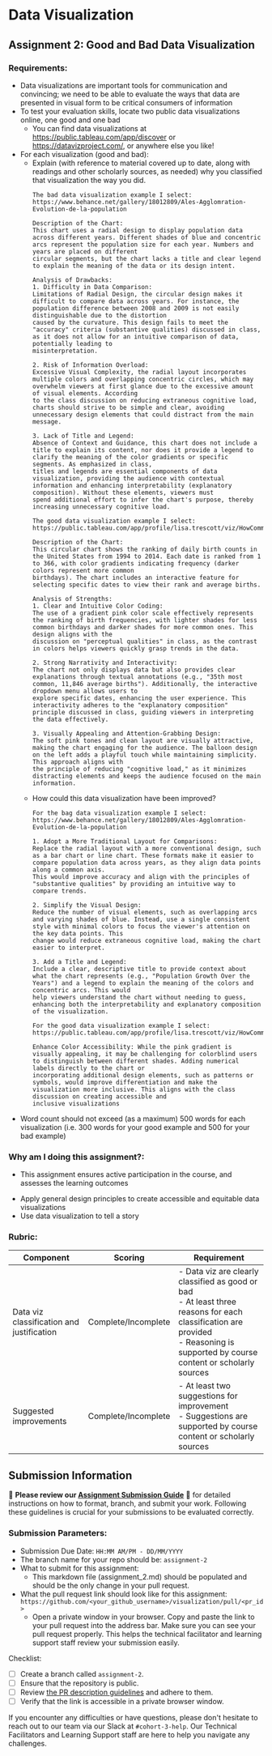 # Data Visualization

## Assignment 2: Good and Bad Data Visualization

### Requirements:

- Data visualizations are important tools for communication and convincing; we need to be able to evaluate the ways that data are presented in visual form to be critical consumers of information 
- To test your evaluation skills, locate two public data visualizations online, one good and one bad  
    - You can find data visualizations at https://public.tableau.com/app/discover or https://datavizproject.com/, or anywhere else you like! 
- For each visualization (good and bad):  
    - Explain (with reference to material covered up to date, along with readings and other scholarly sources, as needed) why you classified that visualization the way you did.
      ```
      The bad data visualization example I select:
      https://www.behance.net/gallery/18012809/Ales-Agglomration-Evolution-de-la-population

      Description of the Chart:
      This chart uses a radial design to display population data across different years. Different shades of blue and concentric arcs represent the population size for each year. Numbers and years are placed on different
      circular segments, but the chart lacks a title and clear legend to explain the meaning of the data or its design intent.

      Analysis of Drawbacks:
      1. Difficulty in Data Comparison:
      Limitations of Radial Design, the circular design makes it difficult to compare data across years. For instance, the population difference between 2008 and 2009 is not easily distinguishable due to the distortion
      caused by the curvature. This design fails to meet the "accuracy" criteria (substantive qualities) discussed in class, as it does not allow for an intuitive comparison of data, potentially leading to
      misinterpretation​.

      2. Risk of Information Overload:
      Excessive Visual Complexity, the radial layout incorporates multiple colors and overlapping concentric circles, which may overwhelm viewers at first glance due to the excessive amount of visual elements. According
      to the class discussion on reducing extraneous cognitive load, charts should strive to be simple and clear, avoiding unnecessary design elements that could distract from the main message​.

      3. Lack of Title and Legend:
      Absence of Context and Guidance, this chart does not include a title to explain its content, nor does it provide a legend to clarify the meaning of the color gradients or specific segments. As emphasized in class,
      titles and legends are essential components of data visualization, providing the audience with contextual information and enhancing interpretability (explanatory composition). Without these elements, viewers must
      spend additional effort to infer the chart's purpose, thereby increasing unnecessary cognitive load​.
      ```
      ```
      The good data visualization example I select:
      https://public.tableau.com/app/profile/lisa.trescott/viz/HowCommonIsYourBirthday_17222664505560/Birthday

      Description of the Chart:
      This circular chart shows the ranking of daily birth counts in the United States from 1994 to 2014. Each date is ranked from 1 to 366, with color gradients indicating frequency (darker colors represent more common
      birthdays). The chart includes an interactive feature for selecting specific dates to view their rank and average births.

      Analysis of Strengths:
      1. Clear and Intuitive Color Coding:
      The use of a gradient pink color scale effectively represents the ranking of birth frequencies, with lighter shades for less common birthdays and darker shades for more common ones. This design aligns with the
      discussion on "perceptual qualities" in class, as the contrast in colors helps viewers quickly grasp trends in the data​.

      2. Strong Narrativity and Interactivity:
      The chart not only displays data but also provides clear explanations through textual annotations (e.g., "35th most common, 11,846 average births"). Additionally, the interactive dropdown menu allows users to
      explore specific dates, enhancing the user experience. This interactivity adheres to the "explanatory composition" principle discussed in class, guiding viewers in interpreting the data effectively​.

      3. Visually Appealing and Attention-Grabbing Design:
      The soft pink tones and clean layout are visually attractive, making the chart engaging for the audience. The balloon design on the left adds a playful touch while maintaining simplicity. This approach aligns with
      the principle of reducing "cognitive load," as it minimizes distracting elements and keeps the audience focused on the main information​.

      ```
    - How could this data visualization have been improved?  
      ```
      For the bag data visualization example I select:
      https://www.behance.net/gallery/18012809/Ales-Agglomration-Evolution-de-la-population

      1. Adopt a More Traditional Layout for Comparisons:
      Replace the radial layout with a more conventional design, such as a bar chart or line chart. These formats make it easier to compare population data across years, as they align data points along a common axis.
      This would improve accuracy and align with the principles of "substantive qualities" by providing an intuitive way to compare trends​.

      2. Simplify the Visual Design:
      Reduce the number of visual elements, such as overlapping arcs and varying shades of blue. Instead, use a single consistent style with minimal colors to focus the viewer's attention on the key data points. This
      change would reduce extraneous cognitive load, making the chart easier to interpret.

      3. Add a Title and Legend:
      Include a clear, descriptive title to provide context about what the chart represents (e.g., "Population Growth Over the Years") and a legend to explain the meaning of the colors and concentric arcs. This would
      help viewers understand the chart without needing to guess, enhancing both the interpretability and explanatory composition of the visualization​.
      ```
      ```
      For the good data visualization example I select:
      https://public.tableau.com/app/profile/lisa.trescott/viz/HowCommonIsYourBirthday_17222664505560/Birthday

      Enhance Color Accessibility: While the pink gradient is visually appealing, it may be challenging for colorblind users to distinguish between different shades. Adding numerical labels directly to the chart or
      incorporating additional design elements, such as patterns or symbols, would improve differentiation and make the visualization more inclusive. This aligns with the class discussion on creating accessible and
      inclusive visualizations
      ```
- Word count should not exceed (as a maximum) 500 words for each visualization (i.e. 
300 words for your good example and 500 for your bad example)

### Why am I doing this assignment?:

- This assignment ensures active participation in the course, and assesses the learning outcomes
* Apply general design principles to create accessible and equitable data visualizations
* Use data visualization to tell a story

### Rubric:

| Component               | Scoring   | Requirement                                                 |
|-------------------------|-----------|-------------------------------------------------------------|
| Data viz classification and justification | Complete/Incomplete | - Data viz are clearly classified as good or bad<br />- At least three reasons for each classification are provided<br />- Reasoning is supported by course content or scholarly sources |
| Suggested improvements  | Complete/Incomplete | - At least two suggestions for improvement<br />- Suggestions are supported by course content or scholarly sources |

## Submission Information

🚨 **Please review our [Assignment Submission Guide](https://github.com/UofT-DSI/onboarding/blob/main/onboarding_documents/submissions.md)** 🚨 for detailed instructions on how to format, branch, and submit your work. Following these guidelines is crucial for your submissions to be evaluated correctly.

### Submission Parameters:
* Submission Due Date: `HH:MM AM/PM - DD/MM/YYYY`
* The branch name for your repo should be: `assignment-2`
* What to submit for this assignment:
    * This markdown file (assignment_2.md) should be populated and should be the only change in your pull request.
* What the pull request link should look like for this assignment: `https://github.com/<your_github_username>/visualization/pull/<pr_id>`
    * Open a private window in your browser. Copy and paste the link to your pull request into the address bar. Make sure you can see your pull request properly. This helps the technical facilitator and learning support staff review your submission easily.

Checklist:
- [ ] Create a branch called `assignment-2`.
- [ ] Ensure that the repository is public.
- [ ] Review [the PR description guidelines](https://github.com/UofT-DSI/onboarding/blob/main/onboarding_documents/submissions.md#guidelines-for-pull-request-descriptions) and adhere to them.
- [ ] Verify that the link is accessible in a private browser window.

If you encounter any difficulties or have questions, please don't hesitate to reach out to our team via our Slack at `#cohort-3-help`. Our Technical Facilitators and Learning Support staff are here to help you navigate any challenges.
